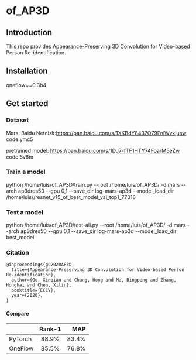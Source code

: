 # of_AP3D

## Introduction
This repo provides Appearance-Preserving 3D Convolution for Video-based Person Re-identification.
## Installation
oneflow==0.3b4<br>
## Get started
### Dataset
Mars:
Baidu Netdisk:https://pan.baidu.com/s/1XKBdY8437O79FnjWvkjusw  code:ymc5

pretrained model:
https://pan.baidu.com/s/1DJ7-fTF1HTY74FoarM5eZw code:5v6m

### Train a model
python /home/luis/of_AP3D/train.py --root /home/luis/of_AP3D/ -d mars --arch ap3dres50 --gpu 0,1 --save_dir log-mars-ap3d --model_load_dir /home/luis//resnet_v15_of_best_model_val_top1_77318

### Test a model
python /home/luis/of_AP3D/test-all.py --root /home/luis/of_AP3D/ -d mars --arch ap3dres50 --gpu 0,1 --save_dir log-mars-ap3d --model_load_dir best_model



### Citation


    @inproceedings{gu2020AP3D,
      title={Appearance-Preserving 3D Convolution for Video-based Person Re-identification},
      author={Gu, Xinqian and Chang, Hong and Ma, Bingpeng and Zhang, Hongkai and Chen, Xilin},
      booktitle={ECCV},
      year={2020},
    }

#### Compare
|         |     Rank-1    |     MAP    |
| :------ | :-----------: | ---------: |
| PyTorch |     88.9%     |    83.4%   |
| OneFlow |     85.5%     |    76.8%
